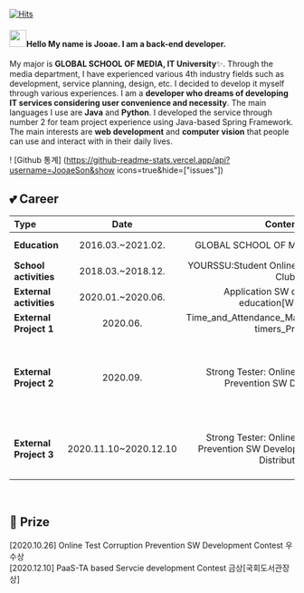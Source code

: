 
<!--
**JooaeSon/JooaeSon** is a ✨ _special_ ✨ repository because its `README.md` (this file) appears on your GitHub profile.

Here are some ideas to get you started:

- 🔭 I’m currently working on ...
- 🌱 I’m currently learning ...
- 👯 I’m looking to collaborate on ...
- 🤔 I’m looking for help with ...
- 💬 Ask me about ...
- 📫 How to reach me: ...
- 😄 Pronouns: ...
- ⚡ Fun fact: ...
-->

[![Hits](https://hits.seeyoufarm.com/api/count/incr/badge.svg?url=https%3A%2F%2Fgithub.com%2Fgjbae1212%2Fhit-counter&count_bg=%23D2B6F1&title_bg=%23555555&icon=apacheairflow.svg&icon_color=%23E7E7E7&title=Hits&edge_flat=false)](https://hits.seeyoufarm.com)
</br>


#### <img src="https://raw.githubusercontent.com/MartinHeinz/MartinHeinz/master/wave.gif" width="30px">Hello My name is Jooae. I am a back-end developer.

My major is <b>GLOBAL SCHOOL OF MEDIA, IT University</b>✨. Through the media department, I have experienced various 4th industry fields such as development, service planning, design, etc. I decided to develop it myself through various experiences. I am a <b>developer who dreams of developing IT services considering user convenience and necessity</b>. The main languages I use are <b>Java</b> and <b>Python</b>. I developed the service through number 2 for team project experience using Java-based Spring Framework. The main interests are <b>web development</b> and <b>computer vision</b> that people can use and interact with in their daily lives.
</br>

! [Github 통계] (https://github-readme-stats.vercel.app/api?username=JooaeSon&show icons=true&hide=["issues"])
## 💕 Career
| **Type** | **Date** | **Contents** | **Organization** |
|:----------|:--------:|:------------:|:-----------------:|
| **Education** |2016.03.~2021.02. |GLOBAL SCHOOL OF MEDIA, IT University| **Soongsil University** |
| **School activities** |2018.03.~2018.12.|YOURSSU:Student Online Community Service Club|**Soongsil University**|
| **External activities** |2020.01.~2020.06.|Application SW development education[WEB_DEV]|**Suburban institutions**|
| **External Project 1** |2020.06.|Time_and_Attendance_Management_for_part-timers_Project|**Suburban institutions**|
| **External Project 2** |2020.09.|Strong Tester: Online Test Corruption Prevention SW Development|**Soongsil University Spartan Software Education Institute Contest**|
| **External Project 3** |2020.11.10~2020.12.10|Strong Tester: Online Test Corruption Prevention SW Development[Update and Distribution]|**PaaS-TA based Servcie development Contest**|
</br>

## 👑 Prize
  [2020.10.26] Online Test Corruption Prevention SW Development Contest 우수상</br>
  [2020.12.10] PaaS-TA based Servcie development Contest 금상[국회도서관장상]</br>

</br>


